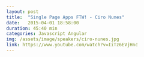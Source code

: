```yaml
---
layout: post
title:  "Single Page Apps FTW! - Ciro Nunes"
date:   2015-04-01 18:58:00
duration: 45:40 min
categories: Javascript Angular
img: /assets/image/speakers/ciro-nunes.jpg
link: https://www.youtube.com/watch?v=IiTz6EVjHnc
---
```


